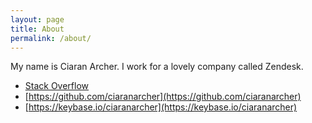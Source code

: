 ```yaml
---
layout: page
title: About
permalink: /about/
---
```


My name is Ciaran Archer. I work for a lovely company called Zendesk.

* [Stack Overflow](http://stackoverflow.com/users/446733/ciaran-archer)
* [https://github.com/ciaranarcher](https://github.com/ciaranarcher)
* [https://keybase.io/ciaranarcher](https://keybase.io/ciaranarcher)

